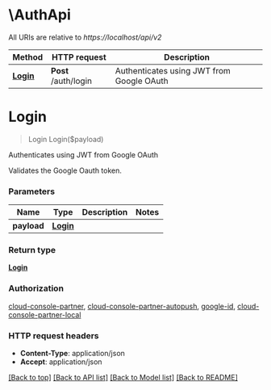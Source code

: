 # \AuthApi

All URIs are relative to *https://localhost/api/v2*

Method | HTTP request | Description
------------- | ------------- | -------------
[**Login**](AuthApi.md#Login) | **Post** /auth/login | Authenticates using JWT from Google OAuth


# **Login**
> Login Login($payload)

Authenticates using JWT from Google OAuth

Validates the Google Oauth token.


### Parameters

Name | Type | Description  | Notes
------------- | ------------- | ------------- | -------------
 **payload** | [**Login**](Login.md)|  | 

### Return type

[**Login**](login.md)

### Authorization

[cloud-console-partner](../README.md#cloud-console-partner), [cloud-console-partner-autopush](../README.md#cloud-console-partner-autopush), [google-id](../README.md#google-id), [cloud-console-partner-local](../README.md#cloud-console-partner-local)

### HTTP request headers

 - **Content-Type**: application/json
 - **Accept**: application/json

[[Back to top]](#) [[Back to API list]](../README.md#documentation-for-api-endpoints) [[Back to Model list]](../README.md#documentation-for-models) [[Back to README]](../README.md)

